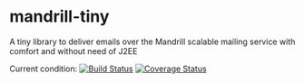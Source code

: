 mandrill-tiny
=============

A tiny library to deliver emails over the Mandrill scalable mailing service with comfort and without need of J2EE

Current condition: [![Build Status](https://travis-ci.org/littleli/mandrill-tiny.png)](https://travis-ci.org/littleli/mandrill-tiny) [![Coverage Status](https://coveralls.io/repos/littleli/mandrill-tiny/badge.png?branch=master)](https://coveralls.io/r/littleli/mandrill-tiny?branch=master)
